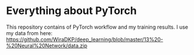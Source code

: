 # Everything about PyTorch
This repository contains of PyTorch workflow and my training results. I use my data from here: https://github.com/WiraDKP/deep_learning/blob/master/13%20-%20Neural%20Network/data.zip
